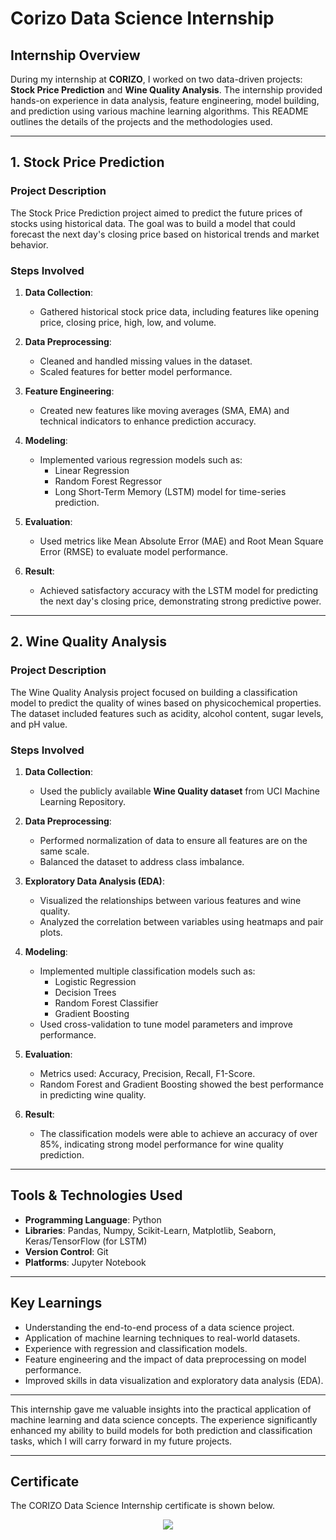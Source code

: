 # Corizo Data Science Internship 

## Internship Overview

During my internship at **CORIZO**, I worked on two data-driven projects: **Stock Price Prediction** and **Wine Quality Analysis**. The internship provided hands-on experience in data analysis, feature engineering, model building, and prediction using various machine learning algorithms. This README outlines the details of the projects and the methodologies used.

---

## 1. Stock Price Prediction

### Project Description
The Stock Price Prediction project aimed to predict the future prices of stocks using historical data. The goal was to build a model that could forecast the next day's closing price based on historical trends and market behavior.

### Steps Involved
1. **Data Collection**:
   - Gathered historical stock price data, including features like opening price, closing price, high, low, and volume.

2. **Data Preprocessing**:
   - Cleaned and handled missing values in the dataset.
   - Scaled features for better model performance.

3. **Feature Engineering**:
   - Created new features like moving averages (SMA, EMA) and technical indicators to enhance prediction accuracy.

4. **Modeling**:
   - Implemented various regression models such as:
     - Linear Regression
     - Random Forest Regressor
     - Long Short-Term Memory (LSTM) model for time-series prediction.

5. **Evaluation**:
   - Used metrics like Mean Absolute Error (MAE) and Root Mean Square Error (RMSE) to evaluate model performance.

6. **Result**:
   - Achieved satisfactory accuracy with the LSTM model for predicting the next day's closing price, demonstrating strong predictive power.

---

## 2. Wine Quality Analysis

### Project Description
The Wine Quality Analysis project focused on building a classification model to predict the quality of wines based on physicochemical properties. The dataset included features such as acidity, alcohol content, sugar levels, and pH value.

### Steps Involved
1. **Data Collection**:
   - Used the publicly available **Wine Quality dataset** from UCI Machine Learning Repository.

2. **Data Preprocessing**:
   - Performed normalization of data to ensure all features are on the same scale.
   - Balanced the dataset to address class imbalance.

3. **Exploratory Data Analysis (EDA)**:
   - Visualized the relationships between various features and wine quality.
   - Analyzed the correlation between variables using heatmaps and pair plots.

4. **Modeling**:
   - Implemented multiple classification models such as:
     - Logistic Regression
     - Decision Trees
     - Random Forest Classifier
     - Gradient Boosting
   - Used cross-validation to tune model parameters and improve performance.

5. **Evaluation**:
   - Metrics used: Accuracy, Precision, Recall, F1-Score.
   - Random Forest and Gradient Boosting showed the best performance in predicting wine quality.

6. **Result**:
   - The classification models were able to achieve an accuracy of over 85%, indicating strong model performance for wine quality prediction.

---

## Tools & Technologies Used

- **Programming Language**: Python
- **Libraries**: Pandas, Numpy, Scikit-Learn, Matplotlib, Seaborn, Keras/TensorFlow (for LSTM)
- **Version Control**: Git
- **Platforms**: Jupyter Notebook

---

## Key Learnings

- Understanding the end-to-end process of a data science project.
- Application of machine learning techniques to real-world datasets.
- Experience with regression and classification models.
- Feature engineering and the impact of data preprocessing on model performance.
- Improved skills in data visualization and exploratory data analysis (EDA).

---

This internship gave me valuable insights into the practical application of machine learning and data science concepts. The experience significantly enhanced my ability to build models for both prediction and classification tasks, which I will carry forward in my future projects.

---

## Certificate
The CORIZO Data Science Internship certificate is shown below.

<p align="middle">
  <a href="https://cert.diceid.com/cid/1pQw4qkiRC"><img src="https://github.com/abhishek-sriram/Corizo-Data-Science-Internship/blob/main/Certificates/Certificate.jpg"></a>
